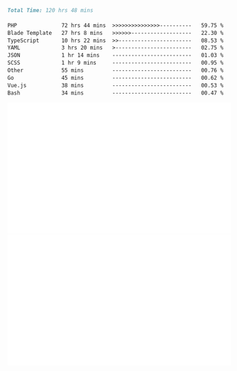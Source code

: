 <!--START_SECTION:waka-->

```markdown
Total Time: 120 hrs 48 mins

PHP              72 hrs 44 mins  >>>>>>>>>>>>>>>----------   59.75 %
Blade Template   27 hrs 8 mins   >>>>>>-------------------   22.30 %
TypeScript       10 hrs 22 mins  >>-----------------------   08.53 %
YAML             3 hrs 20 mins   >------------------------   02.75 %
JSON             1 hr 14 mins    -------------------------   01.03 %
SCSS             1 hr 9 mins     -------------------------   00.95 %
Other            55 mins         -------------------------   00.76 %
Go               45 mins         -------------------------   00.62 %
Vue.js           38 mins         -------------------------   00.53 %
Bash             34 mins         -------------------------   00.47 %
```

<!--END_SECTION:waka-->
<p align="center">
    <img src="https://raw.githubusercontent.com/rjp2525/rjp2525/output/generated/overview.svg">
    <img src="https://raw.githubusercontent.com/rjp2525/rjp2525/output/generated/languages.svg">
</p>
